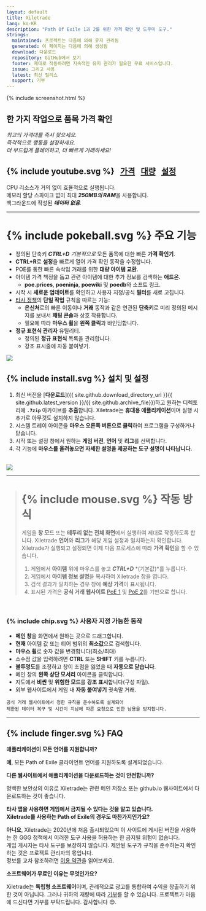 ```yaml
---
layout: default
title: Xiletrade
lang: ko-KR
description: "Path Of Exile 1과 2를 위한 가격 확인 및 도우미 도구."
strings:
  maintained: 프로젝트는 다음에 의해 유지 관리됨
  generated: 이 페이지는 다음에 의해 생성됨
  download: 다운로드
  repository: GitHub에서 보기
  footer: 제대로 작동하려면 지속적인 유지 관리가 필요한 무료 서비스입니다.
  issue: 그리고 사용
  latest: 최신 릴리스
  support: 기부
---
```

{% include screenshot.html %}
## 한 가지 작업으로 품목 가격 확인

*최고의 가격대를 즉시 찾으세요.*  
*즉각적으로 행동을 설정하세요.*  
*더 부드럽게 플레이하고, 더 빠르게 거래하세요!*  

## {% include youtube.svg %} &nbsp; [가격](https://youtu.be/4mP3uOsr8oc) &nbsp; [대량](https://youtu.be/6yuLZXTho-A) &nbsp; [설정](https://youtu.be/libdIjrNM-8)<br>

CPU 리소스가 거의 없이 효율적으로 실행됩니다.  
메모리 할당 스파이크 없이 최대 ***250MB의 RAM***을 사용합니다.  
백그라운드에 작성된 ***데이터 없음***.  

* * *

# {% include pokeball.svg %} 주요 기능

- 정의된 단축키 ***CTRL+D*** *기본적으로* 모든 품목에 대한 빠른 **가격 확인기**.
- **CTRL+R**로 **설정**을 빠르게 열어 가격 확인 동작을 수정합니다.
- POE를 통한 빠른 속삭임 거래를 위한 **대량 아이템 교환**.
- 아이템 가격 책정을 돕고 관련 아이템에 대한 추가 정보를 검색하는 **애드온**.
	- **poe.prices**, **poeninja**, **poewiki** 및 **poedb**와 소프트 링크.
- 시작 시 **새로운 업데이트**를 확인하고 사용자 지정/공식 **필터**를 새로 고칩니다.
- [타사 정책](https://www.pathofexile.com/developer/docs#policy)의 **단일 작업** 규칙을 따르는 기능:
	- **은신처**로의 빠른 이동이나 **거래** 동작과 같은 연관된 **단축키**로 미리 정의된 메시지를 보내서 **채팅 콘솔**과 상호 작용합니다.
	- 필요에 따라 **마우스 휠**을 **왼쪽 클릭**과 바인딩합니다.
- **정규 표현식 관리자** 유틸리티.
	- 정의된 **정규 표현식** 목록을 관리합니다.
	- 강조 표시줄에 자동 붙여넣기.

<img align="center" src="https://github.com/user-attachments/assets/1a3229fe-9f61-4c18-b4de-98e2ee026ace">
<br>

## {% include install.svg %} 설치 및 설정

1. 최신 버전을 [**다운로드**]({{ site.github.download_directory_url }}{{ site.github.latest_version }}/{{ site.github.archive_file}})하고 원하는 디렉토리에 **`.7zip`** 아카이브를 **추출**합니다.
Xiletrade는 **휴대용 애플리케이션**이며 실행 시 추가로 아무것도 설치하지 않습니다.
2. 시스템 트레이 아이콘을 **마우스 오른쪽 버튼으로 클릭**하여 프로그램을 구성하거나 닫습니다.
3. 시작 또는 설정 창에서 원하는 **게임 버전**, **언어** 및 **리그**를 선택합니다.
4. 각 기능에 **마우스를 올려놓으면 자세한 설명을 제공하는 도구 설명이 나타납니다.**  
<br>
<img src="https://github.com/user-attachments/assets/2aa8b83a-9144-4b56-8d79-1808aac0d486">
<br>

* * *
> # {% include mouse.svg %} 작동 방식
>
> 게임을 **창 모드** 또는 **테두리 없는 전체 화면**에서 실행하여 제대로 작동하도록 합니다.
> Xiletrade **언어**와 **리그**가 해당 게임 설정과 일치하는지 확인합니다.
> Xiletrade가 실행되고 설정되면 이제 다음 프로세스에 따라 **가격 확인**을 할 수 있습니다.
> 1. 게임에서 **아이템** 위에 마우스를 놓고 ***CTRL+D*** *(기본값)*를 누릅니다.
> 2. 게임에서 **아이템 정보 설명**을 복사하여 Xiletrade 창을 엽니다.
> 3. 검색 결과가 일치하는 경우 창에 **예상 가격**이 표시됩니다.
> 4. 표시된 가격은 **공식 거래 웹사이트** [PoE 1](https://www.pathofexile.com/trade/search/) 및 [PoE 2](https://www.pathofexile.com/trade2/search/poe2/)를 기반으로 합니다.
<br>

### {% include chip.svg %} 사용자 지정 가능한 동작

* **메인 창**을 화면에서 원하는 곳으로 드래그합니다.
* **현재** 아이템 값 또는 티어 범위의 **최소값**으로 검색합니다.
* **마우스 휠**로 숫자 값을 변경합니다(최소/최대)
* 소수점 값을 입력하려면 **CTRL** 또는 **SHIFT** 키를 누릅니다.
* **불투명도**를 조정하고 창이 초점을 잃었을 때 **자동으로 닫습니다**.
* 메인 창의 **왼쪽 상단 모서리** 아이콘을 클릭합니다.
* 지도에서 **비싼** 및 **위험한 모드**를 **강조 표시**합니다(구성 파일).
* 외부 웹사이트에서 게임 내 **자동 붙여넣기** 귓속말 거래.

```
공식 거래 웹사이트에서 정한 규칙을 준수하도록 설계되어
제한된 데이터 복구 및 시간이 지남에 따른 요청으로 인한 남용을 방지합니다.
```
* * *

## {% include finger.svg %} FAQ

<p class="accordion"><b>애플리케이션이 모든 언어를 지원합니까?</b></p>
<div class="panel">
<b>예</b>, 모든 Path of Exile 클라이언트 언어를 지원하도록 설계되었습니다.
</div>

<p class="accordion"><b>다른 웹사이트에서 애플리케이션을 다운로드하는 것이 안전합니까?</b></p>
<div class="panel">
명백한 보안상의 이유로 Xiletrade는 관련 메인 저장소 또는 github.io 웹사이트에서 다운로드하는 것이 좋습니다.
</div>

<p class="accordion"><b>타사 앱을 사용하면 게임에서 금지될 수 있다는 것을 알고 있습니다.<br>Xiletrade를 사용하는 Path of Exile의 경우도 마찬가지인가요?</b></p>
<div class="panel">
<b>아니요</b>, Xiletrade는 2020년에 처음 출시되었으며 이 사이트에 게시된 버전을 사용하는 한 GGG 정책에서 이러한 도구 사용을 허용하는 한 금지될 위험이 없습니다.
<br>게임 게시자는 타사 도구를 보장하지 않습니다.
제안된 도구가 규칙을 준수하는지 확인하는 것은 프로젝트 관리자의 몫입니다.
<br>정보를 교차 참조하려면 <a target="_blank" rel="noopener noreferrer" href="https://www.pathofexile.com/developer/docs#policy">이용 약관</a>을 읽어보세요.
</div>

<p class="accordion"><b>소프트웨어가 무료인 이유는 무엇인가요?</b></p>
<div class="panel">
Xiletrade는 <b>독립형 소프트웨어</b>이며, 관례적으로 광고를 통합하여 수익을 창출하기 위한 것이 아닙니다. 그러나 귀하의 재량에 따라 <a target="_blank" rel="noopener noreferrer" href="{{ site.github.paypal_url }}">기부</a>를 할 수 있습니다. 프로젝트가 마음에 드신다면 기부를 부탁드립니다. 감사합니다 😊.
</div>